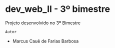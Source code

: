 # dev_web_II - 3º bimestre
Projeto desenvolvido no 3º Bimestre

`Autor`
<ul>
    <li> Marcus Cauê de Farias Barbosa </li>
</ul>
